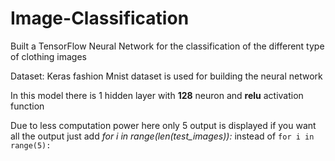 # Image-Classification
Built a TensorFlow Neural Network for the classification of the different type of clothing images

Dataset:
Keras fashion Mnist dataset is used for building the neural network

In this model there is 1 hidden layer with **128** neuron and **relu** activation function

Due to less computation power here only 5 output is displayed if you want all the output just add 
*for i in range(len(test_images)):* instead of `for i in range(5):`
